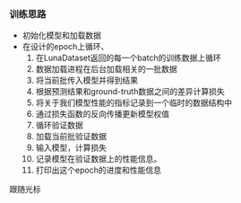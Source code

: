 ### 训练思路

- 初始化模型和加载数据
- 在设计的epoch上循环、
  1. 在LunaDataset返回的每一个batch的训练数据上循环
  2. 数据加载进程在后台加载相关的一批数据
  3. 将当前批传入模型并得到结果
  4. 根据预测结果和ground-truth数据之间的差异计算损失
  5. 将关于我们模型性能的指标记录到一个临时的数据结构中
  6. 通过损失函数的反向传播更新模型权值
  7. 循环验证数据
  8. 加载当前批验证数据
  9. 输入模型，计算损失
  10. 记录模型在验证数据上的性能信息。
  11. 打印出这个epoch的进度和性能信息

跟随光标